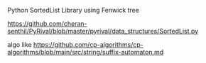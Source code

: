 Python SortedList Library using Fenwick tree

https://github.com/cheran-senthil/PyRival/blob/master/pyrival/data_structures/SortedList.py

algo like
https://github.com/cp-algorithms/cp-algorithms/blob/main/src/string/suffix-automaton.md
